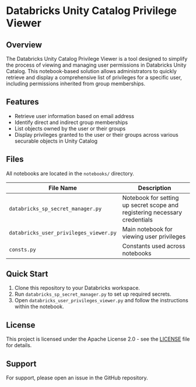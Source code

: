 # Databricks Unity Catalog Privilege Viewer

## Overview
The Databricks Unity Catalog Privilege Viewer is a tool designed to simplify the process of viewing and managing user permissions in Databricks Unity Catalog. This notebook-based solution allows administrators to quickly retrieve and display a comprehensive list of privileges for a specific user, including permissions inherited from group memberships.

## Features
- Retrieve user information based on email address
- Identify direct and indirect group memberships
- List objects owned by the user or their groups
- Display privileges granted to the user or their groups across various securable objects in Unity Catalog

## Files
All notebooks are located in the `notebooks/` directory.

| File Name | Description |
|-----------|-------------|
| `databricks_sp_secret_manager.py` | Notebook for setting up secret scope and registering necessary credentials |
| `databricks_user_privileges_viewer.py` | Main notebook for viewing user privileges |
| `consts.py` | Constants used across notebooks |

## Quick Start
1. Clone this repository to your Databricks workspace.
2. Run `databricks_sp_secret_manager.py` to set up required secrets.
3. Open `databricks_user_privileges_viewer.py` and follow the instructions within the notebook.

## License
This project is licensed under the Apache License 2.0 - see the [LICENSE](LICENSE) file for details.

## Support
For support, please open an issue in the GitHub repository.
